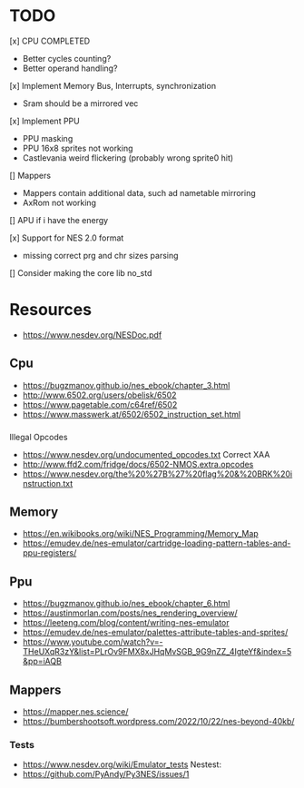 # TODO
[x] CPU COMPLETED
- Better cycles counting?
- Better operand handling?

[x] Implement Memory Bus, Interrupts, synchronization
- Sram should be a mirrored vec

[x] Implement PPU
- PPU masking
- PPU 16x8 sprites not working
- Castlevania weird flickering (probably wrong sprite0 hit)

[] Mappers
- Mappers contain additional data, such ad nametable mirroring
- AxRom not working

[] APU if i have the energy

[x] Support for NES 2.0 format
- missing correct prg and chr sizes parsing

[] Consider making the core lib no_std

# Resources
- https://www.nesdev.org/NESDoc.pdf

## Cpu
- https://bugzmanov.github.io/nes_ebook/chapter_3.html
- http://www.6502.org/users/obelisk/6502
- https://www.pagetable.com/c64ref/6502
- https://www.masswerk.at/6502/6502_instruction_set.html
###
Illegal Opcodes
- https://www.nesdev.org/undocumented_opcodes.txt
Correct XAA
- http://www.ffd2.com/fridge/docs/6502-NMOS.extra.opcodes
- https://www.nesdev.org/the%20%27B%27%20flag%20&%20BRK%20instruction.txt

## Memory
- https://en.wikibooks.org/wiki/NES_Programming/Memory_Map
- https://emudev.de/nes-emulator/cartridge-loading-pattern-tables-and-ppu-registers/

## Ppu
- https://bugzmanov.github.io/nes_ebook/chapter_6.html
- https://austinmorlan.com/posts/nes_rendering_overview/
- https://leeteng.com/blog/content/writing-nes-emulator
- https://emudev.de/nes-emulator/palettes-attribute-tables-and-sprites/
- https://www.youtube.com/watch?v=-THeUXqR3zY&list=PLrOv9FMX8xJHqMvSGB_9G9nZZ_4IgteYf&index=5&pp=iAQB

## Mappers
- https://mapper.nes.science/
- https://bumbershootsoft.wordpress.com/2022/10/22/nes-beyond-40kb/

### Tests
- https://www.nesdev.org/wiki/Emulator_tests
Nestest:
- https://github.com/PyAndy/Py3NES/issues/1
